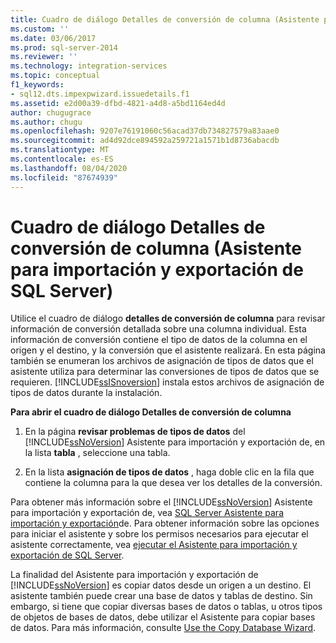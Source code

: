 ```yaml
---
title: Cuadro de diálogo Detalles de conversión de columna (Asistente para importación y exportación de SQL Server) | Microsoft Docs
ms.custom: ''
ms.date: 03/06/2017
ms.prod: sql-server-2014
ms.reviewer: ''
ms.technology: integration-services
ms.topic: conceptual
f1_keywords:
- sql12.dts.impexpwizard.issuedetails.f1
ms.assetid: e2d00a39-dfbd-4821-a4d8-a5bd1164ed4d
author: chugugrace
ms.author: chugu
ms.openlocfilehash: 9207e76191060c56acad37db734827579a83aae0
ms.sourcegitcommit: ad4d92dce894592a259721a1571b1d8736abacdb
ms.translationtype: MT
ms.contentlocale: es-ES
ms.lasthandoff: 08/04/2020
ms.locfileid: "87674939"
---
```

# <a name="column-conversion-details-dialog-box-sql-server-import-and-export-wizard"></a>Cuadro de diálogo Detalles de conversión de columna (Asistente para importación y exportación de SQL Server)
  Utilice el cuadro de diálogo **detalles de conversión de columna** para revisar información de conversión detallada sobre una columna individual. Esta información de conversión contiene el tipo de datos de la columna en el origen y el destino, y la conversión que el asistente realizará. En esta página también se enumeran los archivos de asignación de tipos de datos que el asistente utiliza para determinar las conversiones de tipos de datos que se requieren. [!INCLUDE[ssISnoversion](../../includes/ssisnoversion-md.md)] instala estos archivos de asignación de tipos de datos durante la instalación.  
  
 **Para abrir el cuadro de diálogo Detalles de conversión de columna**  
  
1.  En la página **revisar problemas de tipos de datos** del [!INCLUDE[ssNoVersion](../../includes/ssnoversion-md.md)] Asistente para importación y exportación de, en la lista **tabla** , seleccione una tabla.  
  
2.  En la lista **asignación de tipos de datos** , haga doble clic en la fila que contiene la columna para la que desea ver los detalles de la conversión.  
  
 Para obtener más información sobre el [!INCLUDE[ssNoVersion](../../includes/ssnoversion-md.md)] Asistente para importación y exportación de, vea [SQL Server Asistente para importación y exportación](import-and-export-data-with-the-sql-server-import-and-export-wizard.md)de. Para obtener información sobre las opciones para iniciar el asistente y sobre los permisos necesarios para ejecutar el asistente correctamente, vea [ejecutar el Asistente para importación y exportación de SQL Server](start-the-sql-server-import-and-export-wizard.md).  
  
 La finalidad del Asistente para importación y exportación de [!INCLUDE[ssNoVersion](../../includes/ssnoversion-md.md)] es copiar datos desde un origen a un destino. El asistente también puede crear una base de datos y tablas de destino. Sin embargo, si tiene que copiar diversas bases de datos o tablas, u otros tipos de objetos de bases de datos, debe utilizar el Asistente para copiar bases de datos. Para más información, consulte [Use the Copy Database Wizard](../../relational-databases/databases/use-the-copy-database-wizard.md).  
  
  
